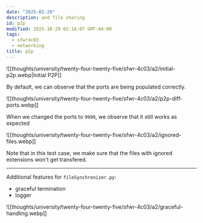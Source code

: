 ```yaml
---
date: "2025-02-28"
description: and file sharing
id: p2p
modified: 2025-10-29 02:16:07 GMT-04:00
tags:
  - sfwr4c03
  - networking
title: p2p
---
```


![[thoughts/university/twenty-four-twenty-five/sfwr-4c03/a2/initial-p2p.webp|Initial P2P]]

By default, we can observe that the ports are being populated correctly.

![[thoughts/university/twenty-four-twenty-five/sfwr-4c03/a2/p2p-diff-ports.webp]]

When we changed the ports to `9999`, we observe that it still works as expected

![[thoughts/university/twenty-four-twenty-five/sfwr-4c03/a2/ignored-files.webp]]

Note that in this test case, we make sure that the files with ignored extensions won't get transfered.

---

Additional features for `fileSynchronizer.py`:

- graceful termination
- logger

![[thoughts/university/twenty-four-twenty-five/sfwr-4c03/a2/graceful-handling.webp]]
